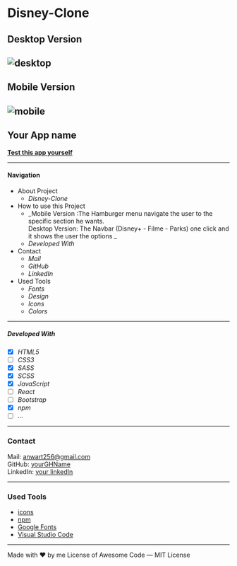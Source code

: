 # Disney-Clone
## Desktop Version
![desktop](./src/images/desktop-disney.gif)
---
## Mobile Version
![mobile](./src/images/mobile-disney.gif)
---
## Your App name

**[Test this app yourself](https://atakriti.github.io/disney-clone/)**

---

#### Navigation

- About Project
  - _Disney-Clone_
- How to use this Project
  - _Mobile Version :The Hamburger menu navigate the user to the specific section he wants.<br>
  Desktop Version: The Navbar (Disney+ - Filme - Parks) one click and it shows the user the options _
  - _Developed With_
- Contact
  - _Mail_
  - _GitHub_
  - _LinkedIn_
- Used Tools
  - _Fonts_
  - _Design_
  - _Icons_
  - _Colors_

---

##### Developed With

- [x] _HTML5_
- [ ] _CSS3_
- [x] _SASS_
- [x] _SCSS_
- [x] _JavaScript_
- [ ] _React_
- [ ] _Bootstrap_
- [x] _npm_
- [ ] _..._

---

### Contact

Mail: <anwart256@gmail.com><br>
GitHub: [yourGHName](https://github.com/atakriti)<br>
LinkedIn: [your linkedIn](#)

---

### Used Tools

- [icons](https://)
- [npm](https://www.npmjs.com/)
- [Google Fonts](https://fonts.google.com/)
- [Visual Studio Code](https://code.visualstudio.com/)

---

Made with ❤️ by me
License of Awesome
Code — MIT License
